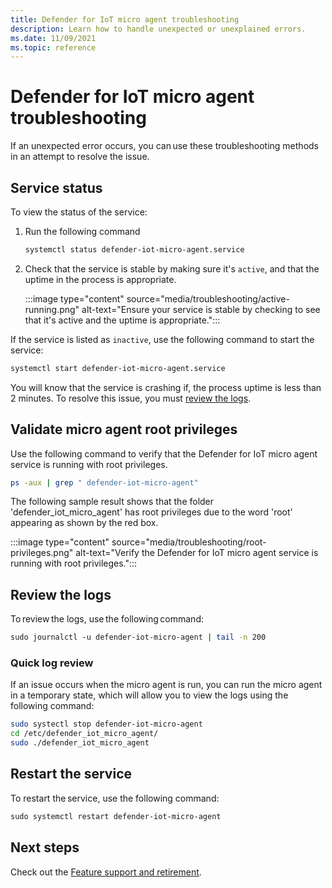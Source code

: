 ```yaml
---
title: Defender for IoT micro agent troubleshooting 
description: Learn how to handle unexpected or unexplained errors.
ms.date: 11/09/2021
ms.topic: reference
---
```


# Defender for IoT micro agent troubleshooting

If an unexpected error occurs, you can use these troubleshooting methods in an attempt to resolve the issue. 

## Service status 

To view the status of the service: 

1. Run the following command

    ```bash
    systemctl status defender-iot-micro-agent.service 
    ```

1. Check that the service is stable by making sure it's `active`, and that the uptime in the process is appropriate.

    :::image type="content" source="media/troubleshooting/active-running.png" alt-text="Ensure your service is stable by checking to see that it's active and the uptime is appropriate.":::

If the service is listed as `inactive`, use the following command to start the service:

```bash
systemctl start defender-iot-micro-agent.service 
```

You will know that the service is crashing if, the process uptime is less than 2 minutes. To resolve this issue, you must [review the logs](#review-the-logs).

## Validate micro agent root privileges

Use the following command to verify that the Defender for IoT micro agent service is running with root privileges.

```bash
ps -aux | grep " defender-iot-micro-agent"
```
The following sample result shows that the folder 'defender_iot_micro_agent' has root privileges due to the word 'root' appearing as shown by the red box.

:::image type="content" source="media/troubleshooting/root-privileges.png" alt-text="Verify the Defender for IoT micro agent service is running with root privileges.":::
## Review the logs 

To review the logs, use the following command:  

```bash
sudo journalctl -u defender-iot-micro-agent | tail -n 200 
```

### Quick log review

If an issue occurs when the micro agent is run, you can run the micro agent in a temporary state, which will allow you to view the logs using the following command:

```bash
sudo systectl stop defender-iot-micro-agent
cd /etc/defender_iot_micro_agent/
sudo ./defender_iot_micro_agent
```

## Restart the service

To restart the service, use the following command: 

```bash
sudo systemctl restart defender-iot-micro-agent 
```

## Next steps

Check out the [Feature support and retirement](edge-security-module-deprecation.md).
